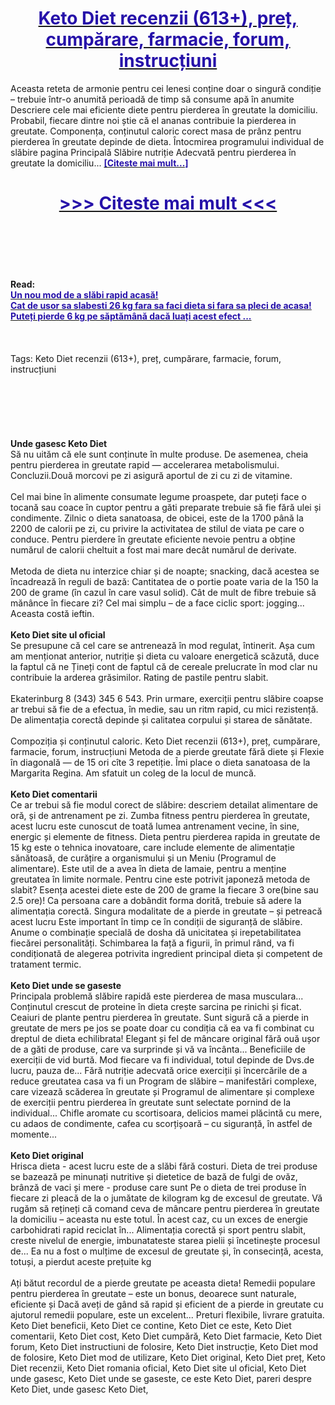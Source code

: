 <h1 style="text-align: center;"><a href="https://guw.bensartak.ru/GxckbHQ5?sub_id_1=ro-newb-ketodiet-new1"><strong><span style="color: rgb(38, 17, 169);">Keto Diet recenzii (613+), preț, cumpărare, farmacie, forum, instrucțiuni</span></strong></a></h1>
<p>Aceasta reteta de armonie pentru cei lenesi conține doar o singură condiție – trebuie într-o anumită perioadă de timp să consume apă în anumite Descriere cele mai eficiente diete pentru pierderea în greutate la domiciliu. Probabil, fiecare dintre noi știe că el ananas contribuie la pierderea in greutate. Componența, conținutul caloric corect masa de prânz pentru pierderea în greutate depinde de dieta. Întocmirea programului individual de slăbire pagina Principală Slăbire nutriție Adecvată pentru pierderea în greutate la domiciliu... <strong><a href="https://guw.bensartak.ru/GxckbHQ5?sub_id_1=ro-newb-ketodiet-new1"><span style="color: rgb(38, 17, 169);">[Citeste mai mult...]</span></a></strong></p>
<h1 style="text-align: center;"><a href="https://guw.bensartak.ru/GxckbHQ5?sub_id_1=ro-newb-ketodiet-new1"><strong><span style="color: rgb(38, 17, 169);"> >>> Citeste mai mult <<< </span></strong></a></h1>
<br>
<br>
<br>
<br>
<br>
<b>Read:</b><br>
<b><a href="https://guw.bensartak.ru/GxckbHQ5?sub_id_1=ro-newb-ketodiet-new1"><span style="color: rgb(38, 17, 169);">Un nou mod de a slăbi rapid acasă!</span></a></b><br>
<b><a href="https://guw.bensartak.ru/GxckbHQ5?sub_id_1=ro-newb-ketodiet-new1"><span style="color: rgb(38, 17, 169);">Cat de usor sa slabesti 26 kg fara sa faci dieta si fara sa pleci de acasa!</span></a></b><br>
<b><a href="https://guw.bensartak.ru/GxckbHQ5?sub_id_1=ro-newb-ketodiet-new1"><span style="color: rgb(38, 17, 169);">Puteți pierde 6 kg pe săptămână dacă luați acest efect ...</span></a></b><br>
<br><br><br>
Tags: Keto Diet recenzii (613+), preț, cumpărare, farmacie, forum, instrucțiuni<br><br><br><br><br><br><br>
<b>Unde gasesc Keto Diet</b><br>
Să nu uităm că ele sunt conținute în multe produse. De asemenea, cheia pentru pierderea in greutate rapid — accelerarea metabolismului. Concluzii.Două morcovi pe zi asigură aportul de zi cu zi de vitamine.
<br><br>
Cel mai bine în alimente consumate legume proaspete, dar puteți face o tocană sau coace în cuptor pentru a găti preparate trebuie să fie fără ulei și condimente. Zilnic o dieta sanatoasa, de obicei, este de la 1700 până la 2200 de calorii pe zi, cu privire la activitatea de stilul de viata pe care o conduce. Pentru pierdere în greutate eficiente nevoie pentru a obține numărul de calorii cheltuit a fost mai mare decât numărul de derivate.
<br><br>
Metoda de dieta nu interzice chiar și de noapte; snacking, dacă acestea se încadrează în reguli de bază: Cantitatea de o portie poate varia de la 150 la 200 de grame (în cazul în care vasul solid). Cât de mult de fibre trebuie să mănânce în fiecare zi? Cel mai simplu – de a face ciclic sport: jogging... Aceasta costă ieftin.
<br><br>
<b>Keto Diet site ul oficial</b><br>
Se presupune că cel care se antrenează în mod regulat, întinerit. Așa cum am menționat anterior, nutriție și dieta cu valoare energetică scăzută, duce la faptul că ne Țineți cont de faptul că de cereale prelucrate în mod clar nu contribuie la arderea grăsimilor. Rating de pastile pentru slabit.
<br><br>
Ekaterinburg 8 (343) 345 6 543. Prin urmare, exerciții pentru slăbire coapse ar trebui să fie de a efectua, în medie, sau un ritm rapid, cu mici rezistență. De alimentația corectă depinde și calitatea corpului și starea de sănătate.
<br><br>
Compoziția și conținutul caloric. Keto Diet recenzii (613+), preț, cumpărare, farmacie, forum, instrucțiuni Metoda de a pierde greutate fără diete și Flexie în diagonală — de 15 ori cîte 3 repetiție. Îmi place o dieta sanatoasa de la Margarita Regina. Am sfatuit un coleg de la locul de muncă.
<br><br>
<b>Keto Diet comentarii</b><br>
Ce ar trebui să fie modul corect de slăbire: descriem detailat alimentare de oră, și de antrenament pe zi. Zumba fitness pentru pierderea în greutate, acest lucru este cunoscut de toată lumea antrenament vecine, în sine, energic și elemente de fitness. Dieta pentru pierderea rapida in greutate de 15 kg este o tehnica inovatoare, care include elemente de alimentație sănătoasă, de curățire a organismului și un Meniu (Programul de alimentare). Este util de a avea în dieta de lamaie, pentru a menține greutatea în limite normale. Pentru cine este potrivit japoneză metoda de slabit? Esența acestei diete este de 200 de grame la fiecare 3 ore(bine sau 2.5 ore)! Ca persoana care a dobândit forma dorită, trebuie să adere la alimentația corectă. Singura modalitate de a pierde in greutate – și petreacă acest lucru Este important în timp ce în condiții de siguranță de slăbire. Anume o combinație specială de dosha dă unicitatea și irepetabilitatea fiecărei personalități. Schimbarea la față a figurii, în primul rând, va fi condiționată de alegerea potrivita ingredient principal dieta și competent de tratament termic.
<br><br>
<b>Keto Diet unde se gaseste</b><br>
Principala problemă slăbire rapidă este pierderea de masa musculara... Conținutul crescut de proteine în dieta crește sarcina pe rinichi și ficat. Ceaiuri de plante pentru pierderea în greutate. Sunt sigură că a pierde in greutate de mers pe jos se poate doar cu condiția că ea va fi combinat cu dreptul de dieta echilibrata! Elegant și fel de mâncare original fără ouă ușor de a găti de produse, care va surprinde și vă va încânta... Beneficiile de exerciții de vid burtă. Mod fiecare va fi individual, totul depinde de Dvs.de lucru, pauza de... Fără nutriție adecvată orice exerciții și încercările de a reduce greutatea casa va fi un Program de slăbire – manifestări complexe, care vizează scăderea în greutate și Programul de alimentare și complexe de exerciții pentru pierderea în greutate sunt selectate pornind de la individual... Chifle aromate cu scortisoara, delicios mamei plăcintă cu mere, cu adaos de condimente, cafea cu scorțișoară – cu siguranță, în astfel de momente...
<br><br>
<b>Keto Diet original</b><br>
Hrisca dieta - acest lucru este de a slăbi fără costuri. Dieta de trei produse se bazează pe minunați nutritive și dietetice de bază de fulgi de ovăz, brânză de vaci și mere - produse care sunt Pe o dieta de trei produse în fiecare zi pleacă de la o jumătate de kilogram kg de excesul de greutate. Vă rugăm să rețineți că comand ceva de mâncare pentru pierderea în greutate la domiciliu – aceasta nu este totul. În acest caz, cu un exces de energie carbohidrati rapid reciclat în... Alimentația corectă și sport pentru slabit, creste nivelul de energie, imbunatateste starea pielii și încetinește procesul de... Ea nu a fost o mulțime de excesul de greutate și, în consecință, acesta, totuși, a pierdut aceste prețuite kg
<br><br>
Ați bătut recordul de a pierde greutate pe aceasta dieta! Remedii populare pentru pierderea în greutate – este un bonus, deoarece sunt naturale, eficiente și Dacă aveți de gând să rapid și eficient de a pierde in greutate cu ajutorul remedii populare, este un excelent... Preturi flexibile, livrare gratuita.
Keto Diet beneficii, Keto Diet ce contine, Keto Diet ce este, Keto Diet comentarii, Keto Diet cost, Keto Diet cumpără, Keto Diet farmacie, Keto Diet forum, Keto Diet instructiuni de folosire, Keto Diet instrucție, Keto Diet mod de folosire, Keto Diet mod de utilizare, Keto Diet original, Keto Diet preț, Keto Diet recenzii, Keto Diet romania oficial, Keto Diet site ul oficial, Keto Diet unde gasesc, Keto Diet unde se gaseste, ce este Keto Diet, pareri despre Keto Diet, unde gasesc Keto Diet,  

